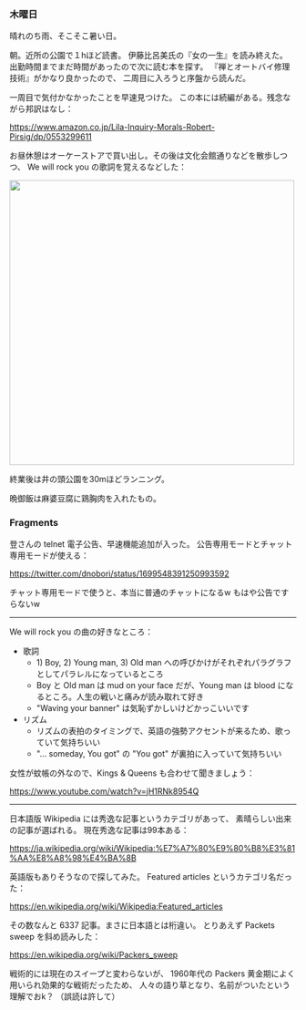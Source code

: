### 木曜日

晴れのち雨、そこそこ暑い日。

朝。近所の公園で１hほど読書。
伊藤比呂美氏の『女の一生』を読み終えた。
出勤時間までまだ時間があったので次に読む本を探す。
『禅とオートバイ修理技術』がかなり良かったので、
二周目に入ろうと序盤から読んだ。

一周目で気付かなかったことを早速見つけた。
この本には続編がある。残念ながら邦訳はなし：

https://www.amazon.co.jp/Lila-Inquiry-Morals-Robert-Pirsig/dp/0553299611

お昼休憩はオーケーストアで買い出し。その後は文化会館通りなどを散歩しつつ、
We will rock you の歌詞を覚えるなどした：

<img src="https://i.imgur.com/tHZKady.jpg" width="500">

終業後は井の頭公園を30mほどランニング。

晩御飯は麻婆豆腐に鶏胸肉を入れたもの。

### Fragments

登さんの telnet 電子公告、早速機能追加が入った。
公告専用モードとチャット専用モードが使える：

https://twitter.com/dnobori/status/1699548391250993592

チャット専用モードで使うと、本当に普通のチャットになるw
もはや公告ですらないw

---

We will rock you の曲の好きなところ：

- 歌詞
    - 1\) Boy, 2\) Young man, 3\) Old man への呼びかけがそれぞれパラグラフとしてパラレルになっているところ
    - Boy と Old man は mud on your face だが、Young man は blood になるところ。人生の戦いと痛みが読み取れて好き
    - "Waving your banner" は気恥ずかしいけどかっこいいです
- リズム
    - リズムの表拍のタイミングで、英語の強勢アクセントが来るため、歌っていて気持ちいい
    - "... someday, You got" の "You got" が裏拍に入っていて気持ちいい

女性が蚊帳の外なので、Kings & Queens も合わせて聞きましょう：

https://www.youtube.com/watch?v=jH1RNk8954Q

---

日本語版 Wikipedia には秀逸な記事というカテゴリがあって、
素晴らしい出来の記事が選ばれる。
現在秀逸な記事は99本ある：

https://ja.wikipedia.org/wiki/Wikipedia:%E7%A7%80%E9%80%B8%E3%81%AA%E8%A8%98%E4%BA%8B

英語版もありそうなので探してみた。
Featured articles というカテゴリ名だった：

https://en.wikipedia.org/wiki/Wikipedia:Featured_articles

その数なんと 6337 記事。まさに日本語とは桁違い。
とりあえず Packets sweep を斜め読みした：

https://en.wikipedia.org/wiki/Packers_sweep

戦術的には現在のスイープと変わらないが、
1960年代の Packers 黄金期によく用いられ効果的な戦術だったため、
人々の語り草となり、名前がついたという理解でおk？
（誤読は許して）

